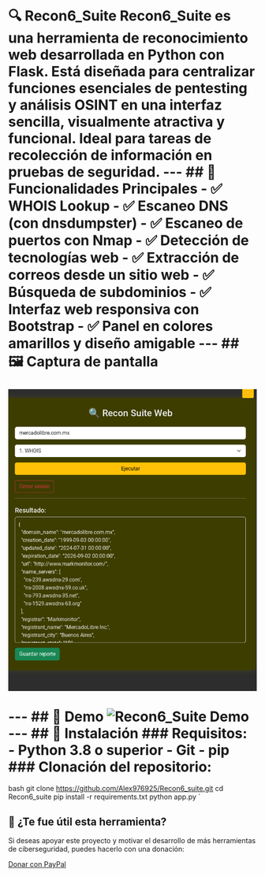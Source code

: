 # 🔍 Recon6_Suite  Recon6_Suite es una herramienta de reconocimiento web desarrollada en Python con Flask. Está diseñada para centralizar funciones esenciales de pentesting y análisis OSINT en una interfaz sencilla, visualmente atractiva y funcional. Ideal para tareas de recolección de información en pruebas de seguridad.  ---  ## 🧰 Funcionalidades Principales  - ✅ WHOIS Lookup   - ✅ Escaneo DNS (con dnsdumpster)   - ✅ Escaneo de puertos con Nmap   - ✅ Detección de tecnologías web   - ✅ Extracción de correos desde un sitio web   - ✅ Búsqueda de subdominios   - ✅ Interfaz web responsiva con Bootstrap   - ✅ Panel en colores amarillos y diseño amigable  ---  ## 🖼️ Captura de pantalla  <p align="center">   <img src="screenshot.png" alt="Captura de pantalla" width="600"/> </p>  ---  ## 🎥 Demo  ![Recon6_Suite Demo](static/demo.gif)  ---  ## 🚀 Instalación  ### Requisitos: - Python 3.8 o superior   - Git   - pip    ### Clonación del repositorio: 
bash git clone https://github.com/Alex976925/Recon6_suite.git cd Recon6_suite pip install -r requirements.txt python app.py `  
## 🙌 ¿Te fue útil esta herramienta?
 
Si deseas apoyar este proyecto y motivar el desarrollo de más herramientas de ciberseguridad, puedes hacerlo con una donación:
 
   [Donar con PayPal](https://paypal.me/elperroarrentido?country.x=MX&locale.x=es_XC) 
 
